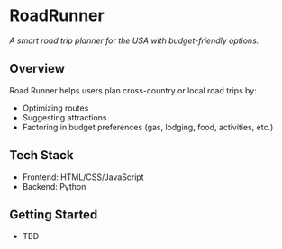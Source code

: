 # RoadRunner
*A smart road trip planner for the USA with budget-friendly options.*

## Overview
Road Runner helps users plan cross-country or local road trips by:
- Optimizing routes
- Suggesting attractions
- Factoring in budget preferences (gas, lodging, food, activities, etc.)

## Tech Stack
- Frontend: HTML/CSS/JavaScript
- Backend: Python

## Getting Started
- TBD
